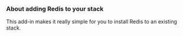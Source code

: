 <!-- usedin: [ _legacy_docker/AddOns] - post: -->


### About adding Redis to your stack
This add-in makes it really simple for you to install Redis to an existing stack.

